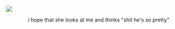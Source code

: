![](https://i.postimg.cc/fW8KrB8X/IMG_9344.png)

<div style="text-align: center;">
  i hope that she looks at me and thinks "shit he's so pretty" 
</div>
